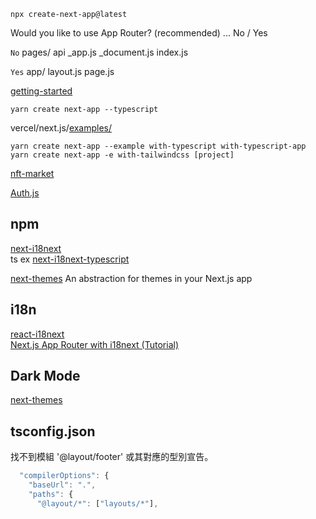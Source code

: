 `npx create-next-app@latest `  

Would you like to use App Router? (recommended) ... No / Yes

`No` pages/ api _app.js _document.js index.js  

`Yes` app/ layout.js page.js  


[getting-started](https://nextjs.org/docs/getting-started)  

`yarn create next-app --typescript`  


vercel/next.js/[examples/](https://github.com/vercel/next.js/tree/canary/examples)

`yarn create next-app --example with-typescript with-typescript-app`
`yarn create next-app -e with-tailwindcss [project]`


[nft-market](https://github.com/ergo-pad/nft-market)  

[Auth.js](https://authjs.dev/)

## npm

[next-i18next](https://www.npmjs.com/package/next-i18next)  
ts ex [next-i18next-typescript](https://github.com/isaachinman/next-i18next-typescript)  

[next-themes](https://www.npmjs.com/package/next-themes) An abstraction for themes in your Next.js app 

## i18n

[react-i18next](https://react.i18next.com/)  
[Next.js App Router with i18next (Tutorial)](https://i18nexus.com/tutorials/nextjs/react-i18next)  

## Dark Mode

[next-themes](https://www.npmjs.com/package/next-themes)  

## tsconfig.json

找不到模組 '@layout/footer' 或其對應的型別宣告。
  
```js
  "compilerOptions": {
    "baseUrl": ".",
    "paths": {
      "@layout/*": ["layouts/*"],
```
